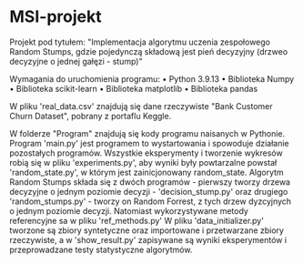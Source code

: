 # MSI-projekt
Projekt pod tytułem: "Implementacja algorytmu uczenia zespołowego Random Stumps, gdzie pojedynczą składową jest pień decyzyjny (drzweo decyzyjne o jednej gałęzi - stump)"

Wymagania do uruchomienia programu:
• Python 3.9.13
• Biblioteka Numpy
• Biblioteka scikit-learn
• Biblioteka matplotlib
• Biblioteka pandas



W pliku 'real_data.csv' znajdują się dane rzeczywiste "Bank Customer Churn Dataset", pobrany z portaflu Keggle.

W folderze "Program" znajdują się kody programu naisanych w Pythonie. Program 'main.py' jest programem to wystartowania i spowoduje działanie pozostałych programów. 
Wszystkie eksperymenty i tworzenie wykresów robią się w pliku 'experiments.py', aby wyniki były powtarzalne powstał 'random_state.py', w którym jest zainicjonowany random_state. 
Algorytm Random Stumps składa się z dwóch programów - pierwszy tworzy drzewa decyzyjne o jednym poziomie decyzji - 'decision_stump.py' oraz drugiego 'random_stumps.py' - tworzy on Random Forrest, z tych drzew dyzcyjnych o jednym poziomie decyzji. Natomiast wykorzystywane metody referencyjne sa w pliku 'ref_methods.py'
W pliku 'data_initializer.py' tworzone są zbiory syntetyczne oraz importowane i przetwarzane zbiory rzeczywiste, a w 'show_result.py' zapisywane są wyniki eksperymentów i przeprowadzane testy statystyczne algorytmów.
